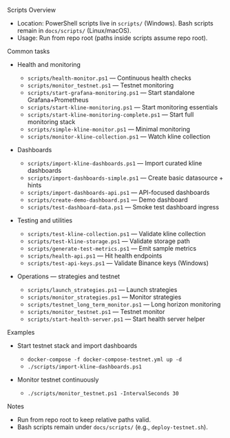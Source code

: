 Scripts Overview

- Location: PowerShell scripts live in `scripts/` (Windows). Bash scripts remain in `docs/scripts/` (Linux/macOS).
- Usage: Run from repo root (paths inside scripts assume repo root).

Common tasks

- Health and monitoring
  - `scripts/health-monitor.ps1` — Continuous health checks
  - `scripts/monitor_testnet.ps1` — Testnet monitoring
  - `scripts/start-grafana-monitoring.ps1` — Start standalone Grafana+Prometheus
  - `scripts/start-kline-monitoring.ps1` — Start monitoring essentials
  - `scripts/start-kline-monitoring-complete.ps1` — Start full monitoring stack
  - `scripts/simple-kline-monitor.ps1` — Minimal monitoring
  - `scripts/monitor-kline-collection.ps1` — Watch kline collection

- Dashboards
  - `scripts/import-kline-dashboards.ps1` — Import curated kline dashboards
  - `scripts/import-dashboards-simple.ps1` — Create basic datasource + hints
  - `scripts/import-dashboards-api.ps1` — API-focused dashboards
  - `scripts/create-demo-dashboard.ps1` — Demo dashboard
  - `scripts/test-dashboard-data.ps1` — Smoke test dashboard ingress

- Testing and utilities
  - `scripts/test-kline-collection.ps1` — Validate kline collection
  - `scripts/test-kline-storage.ps1` — Validate storage path
  - `scripts/generate-test-metrics.ps1` — Emit sample metrics
  - `scripts/health-api.ps1` — Hit health endpoints
  - `scripts/test-api-keys.ps1` — Validate Binance keys (Windows)

- Operations — strategies and testnet
  - `scripts/launch_strategies.ps1` — Launch strategies
  - `scripts/monitor_strategies.ps1` — Monitor strategies
  - `scripts/testnet_long_term_monitor.ps1` — Long horizon monitoring
  - `scripts/monitor_testnet.ps1` — Testnet monitor
  - `scripts/start-health-server.ps1` — Start health server helper

Examples

- Start testnet stack and import dashboards
  - `docker-compose -f docker-compose-testnet.yml up -d`
  - `./scripts/import-kline-dashboards.ps1`

- Monitor testnet continuously
  - `./scripts/monitor_testnet.ps1 -IntervalSeconds 30`

Notes

- Run from repo root to keep relative paths valid.
- Bash scripts remain under `docs/scripts/` (e.g., `deploy-testnet.sh`).
